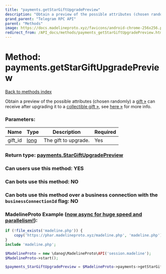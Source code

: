 ```yaml
---
title: "payments.getStarGiftUpgradePreview"
description: "Obtain a preview of the possible attributes (chosen randomly) a [gift »](https://core.telegram.org/api/gifts) can receive after upgrading it to a [collectible gift »](https://core.telegram.org/api/gifts#collectible-gifts), see [here »](https://core.telegram.org/api/gifts#collectible-gifts) for more info."
grand_parent: "Telegram RPC API"
parent: "Methods"
image: https://docs.madelineproto.xyz/favicons/android-chrome-256x256.png
redirect_from: /API_docs/methods/payments_getStarGiftUpgradePreview.html
---
```

# Method: payments.getStarGiftUpgradePreview
[Back to methods index](index.html)



Obtain a preview of the possible attributes (chosen randomly) a [gift »](https://core.telegram.org/api/gifts) can receive after upgrading it to a [collectible gift »](https://core.telegram.org/api/gifts#collectible-gifts), see [here »](https://core.telegram.org/api/gifts#collectible-gifts) for more info.

### Parameters:

| Name     |    Type       | Description | Required |
|----------|---------------|-------------|----------|
|gift\_id|[long](/API_docs/types/long.html) | The gift to upgrade. | Yes|


### Return type: [payments.StarGiftUpgradePreview](/API_docs/types/payments.StarGiftUpgradePreview.html)

### Can users use this method: **YES**


### Can bots use this method: **NO**


### Can bots use this method over a business connection with the `businessConnectionId` flag: **NO**


### MadelineProto Example ([now async for huge speed and parallelism!](https://docs.madelineproto.xyz/docs/ASYNC.html)):


```php
if (!file_exists('madeline.php')) {
    copy('https://phar.madelineproto.xyz/madeline.php', 'madeline.php');
}
include 'madeline.php';

$MadelineProto = new \danog\MadelineProto\API('session.madeline');
$MadelineProto->start();

$payments_StarGiftUpgradePreview = $MadelineProto->payments->getStarGiftUpgradePreview(gift_id: $long, );
```

